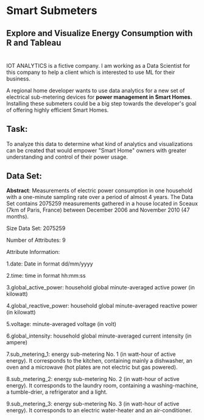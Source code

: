 

#                         Smart Submeters

##                     Explore and Visualize Energy Consumption with R and Tableau


#

IOT ANALYTICS is a fictive company. I am working as a Data Scientist for this company to help a client which is interested to use ML for their business. 

  A regional home developer wants to use data analytics for a new set of electrical 
  sub-metering devices for **power management in Smart Homes**. Installing these submeters
  could be a big step towards the developer's goal of offering highly efficient 
  Smart Homes.
 
 ## **Task**: 
 
  To analyze this data to determine what kind of analytics and visualizations can
  be created that would empower "Smart Home" owners with greater understanding and control 
  of their power usage.


## Data Set:

**Abstract**: Measurements of electric power consumption in one household with a one-minute sampling rate over a period of almost 4 years. The Data Set contains 2075259 measurements gathered in a house located in Sceaux (7km of Paris, France) between December 2006 and November 2010 (47 months).

Size Data Set: 2075259

Number of Attributes: 9


Attribute Information:

1.date: Date in format dd/mm/yyyy

2.time: time in format hh:mm:ss

3.global_active_power: household global minute-averaged active power (in kilowatt)

4.global_reactive_power: household global minute-averaged reactive power (in kilowatt)

5.voltage: minute-averaged voltage (in volt)

6.global_intensity: household global minute-averaged current intensity (in ampere)

7.sub_metering_1: energy sub-metering No. 1 (in watt-hour of active energy). It corresponds to the kitchen, containing mainly a dishwasher, an oven and a microwave (hot plates are not electric but gas powered).

8.sub_metering_2: energy sub-metering No. 2 (in watt-hour of active energy). It corresponds to the laundry room, containing a washing-machine, a tumble-drier, a refrigerator and a light.

9.sub_metering_3: energy sub-metering No. 3 (in watt-hour of active energy). It corresponds to an electric water-heater and an air-conditioner.


